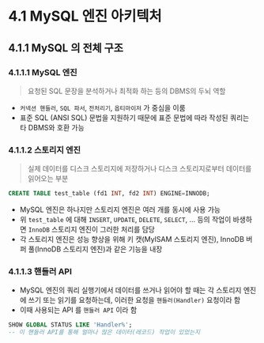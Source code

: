 # 4.1 MySQL 엔진 아키텍처

## 4.1.1 MySQL 의 전체 구조

### 4.1.1.1 MySQL 엔진

> 요청된 SQL 문장을 분석하거나 최적화 하는 등의 DBMS의 두뇌 역할

* `커넥션 핸들러`, `SQL 파서`, `전처리기`, `옵티마이저` 가 중심을 이룸
* 표준 SQL (ANSI SQL) 문법을 지원하기 때문에 표준 문법에 따라 작성된 쿼리는 타 DBMS와 호환 가능

### 4.1.1.2 스토리지 엔진

> 실제 데이터를 디스크 스토리지에 저장하거나 디스크 스토리지로부터 데이터를 읽어오는 부분

```sql
CREATE TABLE test_table (fd1 INT, fd2 INT) ENGINE=INNODB; 
```

* MySQL 엔진은 하나지만 스토리지 엔진은 여러 개를 동시에 사용 가능
* 위 `test_table` 에 대해 `INSERT`, `UPDATE`, `DELETE`, `SELECT`, ... 등의 작업이 바생하면 `InnoDB` 스토리지 엔진이 그러한 처리를 담당
* 각 스토리지 엔진은 성능 향상을 위해 키 캣(MyISAM 스토리지 엔진), InnoDB 버퍼 풀(InnoDB 스토리지 엔진)과 같은 기능을 내장

### 4.1.1.3 핸들러 API

* MySQL 엔진의 쿼리 실행기에서 데이터를 쓰거나 읽어야 할 때는 각 스토리지 엔진에 쓰기 또는 읽기를 요청하는데, 이러한 요청을 `핸들러(Handler)` 요청이라 함
* 이때 사용되는 API 를 `핸들러 API` 이라 함

```sql
SHOW GLOBAL STATUS LIKE 'Handler%';
-- 이 핸들러 API를 통해 얼마나 많은 데이터(레코드) 작업이 있었는지
```

